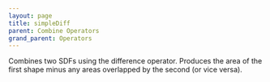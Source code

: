 ```yaml
---
layout: page
title: simpleDiff
parent: Combine Operators
grand_parent: Operators
---
```


Combines two SDFs using the difference operator.
Produces the area of the first shape minus any areas overlapped by the second (or vice versa).

